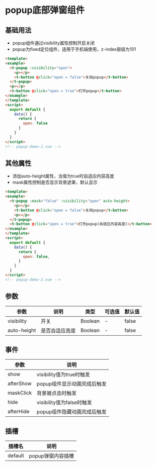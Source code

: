 # popup底部弹窗组件

## 基础用法
+ popup组件通过visibility属性控制开启关闭
+ popup为fixed定位组件，适用于手机端使用，z-index层级为101
```html
<template>
<example>
  <t-popup :visibility="open">
    <p></p>
    <t-button @click="open = false">关闭popup</t-button>
  </t-popup>
  <p></p>
  <t-button @click="open = true">打开popup</t-button>
</example>
</template>
<script>
  export default {
    data() {
      return {
        open: false
      }
    }
  }
</script>
<!-- popup-demo-1.vue -->
```

## 其他属性
+ 添加auto-height属性，当值为true时自适应内容高度
+ mask属性控制是否显示背景遮罩，默认显示
```html
<template>
<example>
  <t-popup :mask="false" :visibility="open" auto-height>
    <p></p>
    <t-button @click="open = false">关闭popup</t-button>
    <p></p>
  </t-popup>
  <t-button @click="open = true">打开popup(自适应内容高度)</t-button>
</example>
</template>
<script>
  export default {
    data() {
      return {
        open: false,
      }
    }
  }
</script>
<!-- popup-demo-2.vue -->
```

## 参数
  | 参数      | 说明    | 类型      | 可选值       | 默认值   |
  |---------- |-------- |---------- |-------------  |-------- |
  | visibility     | 开关   | Boolean  |   -   |   false   |
  | auto-height     | 是否自适应高度   | Boolean    | - |  false  |

## 事件
  | 参数      | 说明    |
  |---------- |-------- |
  | show     | visibility值为true时触发   |
  | afterShow     | popup组件显示动画完成后触发   |
  | maskClick     | 背景被点击时触发   |
  | hide     | visibility值为false时触发   |
  | afterHide     | popup组件隐藏动画完成后触发   |

## 插槽
  | 插槽名      | 说明    |
  |---------- |-------- |
  | default     | popup弹窗内容插槽   |
